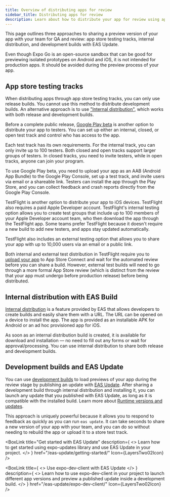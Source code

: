 ```yaml
---
title: Overview of distributing apps for review
sidebar_title: Distributing apps for review
description: Learn about how to distribute your app for review using app stores, internal distribution, and EAS Update.
---
```


This page outlines three approaches to sharing a preview version of your app with your team for QA and review: app store testing tracks, internal distribution, and development builds with EAS Update.

Even though Expo Go is an open-source sandbox that can be good for previewing isolated prototypes on Android and iOS, it is not intended for production apps. It should be avoided during the preview process of your app.

## App store testing tracks

When distributing apps through app store testing tracks, you can only use release builds. You cannot use this method to distribute development builds. An alternative approach is to use ["Internal distribution"](#internal-distribution-with-eas-build), which works with both release and development builds.

Before a complete public release, [Google Play beta](https://support.google.com/googleplay/android-developer/answer/9845334?visit_id=638740965629093187-3840249980&rd=1) is another option to distribute your app to testers. You can set up either an internal, closed, or open test track and control who has access to the app.

Each test track has its own requirements. For the internal track, you can only invite up to 100 testers. Both closed and open tracks support larger groups of testers. In closed tracks, you need to invite testers, while in open tracks, anyone can join your program.

To use Google Play beta, you need to upload your app as an AAB (Android App Bundle) to the Google Play Console, set up a test track, and invite users via email or a shareable link. Testers can install the app through the Play Store, and you can collect feedback and crash reports directly from the Google Play Console.

TestFlight is another option to distribute your app to iOS devices. TestFlight also requires a paid Apple Developer account. TestFlight's internal testing option allows you to create test groups that include up to 100 members of your Apple Developer account team, who then download the app through the TestFlight app. Some teams prefer TestFlight because it doesn't require a new build to add new testers, and apps stay updated automatically.

TestFlight also includes an external testing option that allows you to share your app with up to 10,000 users via an email or a public link.

Both internal and external test distribution in TestFlight require you to [upload your app](/submit/ios) to App Store Connect and wait for the automated review before you can share a build. However, external test builds will need to go through a more formal App Store review (which is distinct from the review that your app must undergo before production release) before being distributed.

## Internal distribution with EAS Build

[Internal distribution](/build/internal-distribution/) is a feature provided by EAS that allows developers to create builds and easily share them with a URL. The URL can be opened on a device to install the app. The app is provided as an installable APK for Android or an ad hoc provisioned app for iOS.

As soon as an internal distribution build is created, it is available for download and installation &mdash; no need to fill out any forms or wait for approval/processing. You can use internal distribution to share both release and development builds.

## Development builds and EAS Update

You can use [development builds](/develop/development-builds/introduction/) to load previews of your app during the review stage by publishing an update with [EAS Update](/eas-update/introduction/). After sharing a development build through internal distribution and installing it, you can launch any update that you published with EAS Update, as long as it is compatible with the installed build. Learn more about [Runtime versions and updates](/eas-update/runtime-versions/).

This approach is uniquely powerful because it allows you to respond to feedback as quickly as you can run `eas update`. It can take seconds to share a new version of your app with your team, and you can do so without needing to rebuild the app or upload it to a store test track.

<BoxLink
  title="Get started with EAS Update"
  description={
    <>
      Learn how to get started using expo-updates library and use EAS Update in your
      project.
    </>
  }
  href="/eas-update/getting-started/"
  Icon={LayersTwo02Icon}
/>

<BoxLink
  title={
    <>
      Use expo-dev-client with EAS Update
    </>
  }
  description={
    <>
      Learn how to use expo-dev-client in your project to launch different app versions
      and preview a published update inside a development build.
    </>
  }
  href="/eas-update/expo-dev-client/"
  Icon={LayersTwo02Icon}
/>